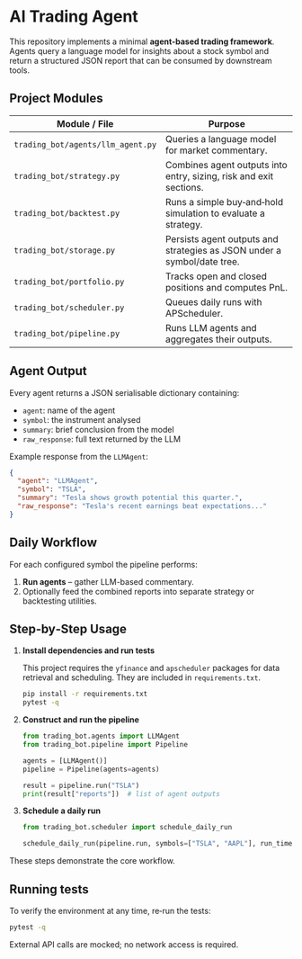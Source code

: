# AI Trading Agent

This repository implements a minimal **agent‑based trading framework**.
Agents query a language model for insights about a stock symbol and return a
structured JSON report that can be consumed by downstream tools.

## Project Modules

| Module / File | Purpose |
| --- | --- |
| `trading_bot/agents/llm_agent.py` | Queries a language model for market commentary. |
| `trading_bot/strategy.py` | Combines agent outputs into entry, sizing, risk and exit sections. |
| `trading_bot/backtest.py` | Runs a simple buy‑and‑hold simulation to evaluate a strategy. |
| `trading_bot/storage.py` | Persists agent outputs and strategies as JSON under a symbol/date tree. |
| `trading_bot/portfolio.py` | Tracks open and closed positions and computes PnL. |
| `trading_bot/scheduler.py` | Queues daily runs with APScheduler. |
| `trading_bot/pipeline.py` | Runs LLM agents and aggregates their outputs. |

## Agent Output

Every agent returns a JSON serialisable dictionary containing:

- `agent`: name of the agent
- `symbol`: the instrument analysed
- `summary`: brief conclusion from the model
- `raw_response`: full text returned by the LLM

Example response from the `LLMAgent`:

```json
{
  "agent": "LLMAgent",
  "symbol": "TSLA",
  "summary": "Tesla shows growth potential this quarter.",
  "raw_response": "Tesla's recent earnings beat expectations..."
}
```

## Daily Workflow

For each configured symbol the pipeline performs:

1. **Run agents** – gather LLM-based commentary.
2. Optionally feed the combined reports into separate strategy or backtesting
   utilities.

## Step‑by‑Step Usage

1. **Install dependencies and run tests**

   This project requires the `yfinance` and `apscheduler` packages for data
   retrieval and scheduling. They are included in `requirements.txt`.

   ```bash
   pip install -r requirements.txt
   pytest -q
   ```
2. **Construct and run the pipeline**
   ```python
   from trading_bot.agents import LLMAgent
   from trading_bot.pipeline import Pipeline

   agents = [LLMAgent()]
   pipeline = Pipeline(agents=agents)

   result = pipeline.run("TSLA")
   print(result["reports"])  # list of agent outputs
   ```
3. **Schedule a daily run**
   ```python
   from trading_bot.scheduler import schedule_daily_run

   schedule_daily_run(pipeline.run, symbols=["TSLA", "AAPL"], run_time="08:00")
   ```

These steps demonstrate the core workflow.

## Running tests

To verify the environment at any time, re‑run the tests:

```bash
pytest -q
```

External API calls are mocked; no network access is required.
